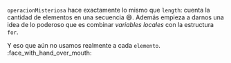`operacionMisteriosa` hace exactamente lo mismo que `length`: cuenta la cantidad de elementos en una secuencia :smile:. Además empieza a darnos una idea de lo poderoso que es combinar _variables locales_ con la estructura `for`. 

Y eso que aún no usamos realmente a cada `elemento`. :face_with_hand_over_mouth:
